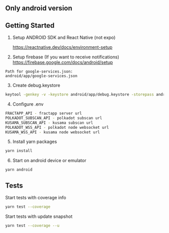 ## Only android version

## Getting Started

1. Setup ANDROID SDK and React Native (not expo)
   
    https://reactnative.dev/docs/environment-setup
   

2. Setup firebase (If you want to receive notifications)
   https://firebase.google.com/docs/android/setup
```
Path for google-services.json:
android/app/google-services.json
```

3. Create debug.keystore
```sh
keytool -genkey -v -keystore android/app/debug.keystore -storepass android -alias androiddebugkey1 -keypass android -keyalg RSA -keysize 2048 -validity 10000
```

4. Configure .env
```sh
FRACTAPP_API - fractapp server url
POLKADOT_SUBSCAN_API - polkadot subscan url
KUSAMA_SUBSCAN_API - kusama subscan url
POLKADOT_WSS_API - polkadot node websocket url
KUSAMA_WSS_API - kusama node websocket url
```

5. Install yarn packages
```sh
yarn install
```

6. Start on android device or emulator
```sh
yarn android
```

## Tests

Start tests with coverage info
```sh
yarn test --coverage
```

Start tests with update snapshot
```sh
yarn test --coverage --u
```
